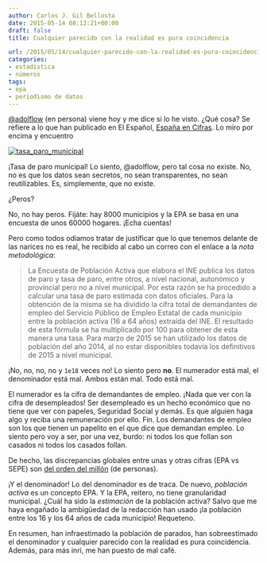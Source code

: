```yaml
---
author: Carlos J. Gil Bellosta
date: 2015-05-14 08:13:21+00:00
draft: false
title: Cualquier parecido con la realidad es pura coincidencia

url: /2015/05/14/cualquier-parecido-con-la-realidad-es-pura-coincidencia/
categories:
- estadística
- números
tags:
- epa
- periodismo de datos
---
```


[@adolflow](https://twitter.com/adolflow) (en persona) viene hoy y me dice si lo he visto. ¿Qué cosa? Se refiere a lo que han publicado en El Español, [España en Cifras](http://espanaencifras.elespanol.com/). Lo miro por encima y encuentro

[![tasa_paro_municipal](/wp-uploads/2015/05/tasa_paro_municipal.png#center)
](/wp-uploads/2015/05/tasa_paro_municipal.png#center)

¡Tasa de paro municipal! Lo siento, @adolflow, pero tal cosa no existe. No, no es que los datos sean secretos, no sean transparentes, no sean reutilizables. Es, simplemente, que no existe.

¿Peros?

No, no hay peros. Fijáte: hay 8000 municipios y la EPA se basa en una encuesta de unos 60000 hogares. ¡Echa cuentas!

Pero como todos odiamos tratar de justificar que lo que tenemos delante de las narices no es real, he recibido al cabo un correo con el enlace a la _nota metodológica_:

>La Encuesta de Población Activa que elabora el INE publica los datos de paro y tasa de paro, entre otros, a nivel nacional, autonómico y provincial pero no a nivel municipal. Por esta razón se ha procedido a calcular una tasa de paro estimada con datos oficiales. Para la obtención de la misma se ha dividido la cifra total de demandantes de empleo del Servicio Público de Empleo Estatal de cada municipio entre la población activa (16 a 64 años) extraída del INE. El resultado de esta fórmula se ha multiplicado por 100 para obtener de esta manera una tasa. Para marzo de 2015 se han utilizado los datos de población del año 2014, al no estar disponibles todavía los definitivos de 2015 a nivel municipal.

¡No, no, no, no y `1e18` veces no! Lo siento pero **no**. El numerador está mal, el denominador está mal. Ambos están mal. Todo está mal.

El numerador es la cifra de demandantes de empleo. ¡Nada que ver con la cifra de desempleados! Ser desempleado es un hecho económico que no tiene que ver con papeles, Seguridad Social y demás. Es que alguien haga algo y reciba una remuneración por ello. Fin. Los demandantes de empleo son los que tienen un papelito en el que dice que demandan empleo. Lo siento pero voy a ser, por una vez, burdo: ni todos los que follan son casados ni todos los casados follan.

De hecho, las discrepancias globales entre unas y otras cifras (EPA vs SEPE) son [del orden del millón](http://www.elmundo.es/elmundo/2012/05/03/economia/1336064669.html) (de personas).

¡Y el denominador! Lo del denominador es de traca. De nuevo, _población activa_ es un concepto EPA. Y la EPA, reitero, no tiene granularidad municipal. ¿Cuál ha sido la _estimación_ de la población activa? Salvo que me haya engañado la ambigüedad de la redacción han usado ¡la población entre los 16 y los 64 años de cada municipio! Requeteno.

En resumen, han infraestimado la población de parados, han sobreestimado el denominador y cualquier parecido con la realidad es pura coincidencia. Además, para más inri, me han puesto de mal café.
